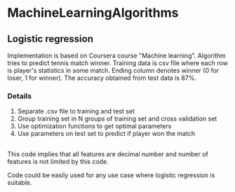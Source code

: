 # MachineLearningAlgorithms

## Logistic regression
Implementation is based on Coursera course "Machine learning". Algorithm tries to predict tennis match winner. Training data is csv file where each row is player's statistics in some match. Ending column denotes winner (0 for loser, 1 for winner). The accuracy obtained from test data is 87%.

### Details
1. Separate .csv file to training and test set
2. Group training set in N groups of training set and cross validation set
3. Use optimization functions to get optimal parameters
4. Use parameters on test set to predict if player won the match

##
This code implies that all features are decimal number and number of features is not limited by this code.

Code could be easily used for any use case where logistic regression is suitable.
